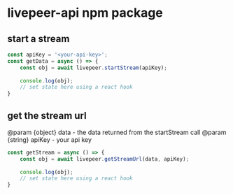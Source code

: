 # livepeer-api npm package

## start a stream
``` javascript
const apiKey = '<your-api-key>';
const getData = async () => {
    const obj = await livepeer.startStream(apiKey);
    
    console.log(obj);
    // set state here using a react hook
}
```

## get the stream url
@param {object} data - the data returned from the startStream call
@param {string} apiKey - your api key
``` javascript
const getStream = async () => {
    const obj = await livepeer.getStreamUrl(data, apiKey);
    
    console.log(obj);
    // set state here using a react hook
}
```
